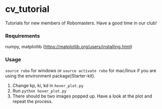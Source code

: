 # cv_tutorial
Tutorials for new members of Robomasters. Have a good time in our club!

### Requirements
numpy, matplotlib (https://matplotlib.org/users/installing.html)

### Usage
`source robo` for windows or `source activate robo` for mac/linux if you are using the environment package(Starter-kit).

1. Change kp, ki, kd in `hover_plot.py`
2. Run `python hover_plot.py`
3. There should be two images popped up. Have a look at the plot and repeat the process.